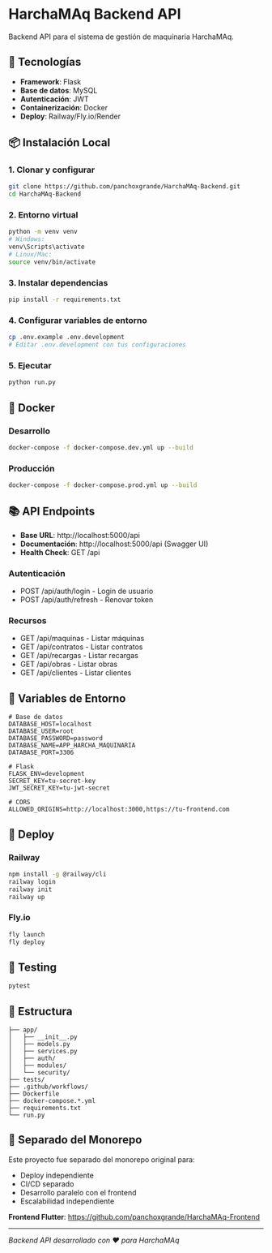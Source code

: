 # HarchaMAq Backend API

Backend API para el sistema de gestión de maquinaria HarchaMAq.

## 🚀 Tecnologías

- **Framework**: Flask
- **Base de datos**: MySQL
- **Autenticación**: JWT
- **Containerización**: Docker
- **Deploy**: Railway/Fly.io/Render

## 📦 Instalación Local

### 1. Clonar y configurar
```bash
git clone https://github.com/panchoxgrande/HarchaMAq-Backend.git
cd HarchaMAq-Backend
```

### 2. Entorno virtual
```bash
python -m venv venv
# Windows:
venv\Scripts\activate
# Linux/Mac:
source venv/bin/activate
```

### 3. Instalar dependencias
```bash
pip install -r requirements.txt
```

### 4. Configurar variables de entorno
```bash
cp .env.example .env.development
# Editar .env.development con tus configuraciones
```

### 5. Ejecutar
```bash
python run.py
```

## 🐳 Docker

### Desarrollo
```bash
docker-compose -f docker-compose.dev.yml up --build
```

### Producción
```bash
docker-compose -f docker-compose.prod.yml up --build
```

## 📚 API Endpoints

- **Base URL**: http://localhost:5000/api
- **Documentación**: http://localhost:5000/api (Swagger UI)
- **Health Check**: GET /api

### Autenticación
- POST /api/auth/login - Login de usuario
- POST /api/auth/refresh - Renovar token

### Recursos
- GET /api/maquinas - Listar máquinas
- GET /api/contratos - Listar contratos
- GET /api/recargas - Listar recargas
- GET /api/obras - Listar obras
- GET /api/clientes - Listar clientes

## 🔧 Variables de Entorno

```env
# Base de datos
DATABASE_HOST=localhost
DATABASE_USER=root
DATABASE_PASSWORD=password
DATABASE_NAME=APP_HARCHA_MAQUINARIA
DATABASE_PORT=3306

# Flask
FLASK_ENV=development
SECRET_KEY=tu-secret-key
JWT_SECRET_KEY=tu-jwt-secret

# CORS
ALLOWED_ORIGINS=http://localhost:3000,https://tu-frontend.com
```

## 🚀 Deploy

### Railway
```bash
npm install -g @railway/cli
railway login
railway init
railway up
```

### Fly.io
```bash
fly launch
fly deploy
```

## 🧪 Testing

```bash
pytest
```

## 📁 Estructura

```
├── app/
│   ├── __init__.py
│   ├── models.py
│   ├── services.py
│   ├── auth/
│   ├── modules/
│   └── security/
├── tests/
├── .github/workflows/
├── Dockerfile
├── docker-compose.*.yml
├── requirements.txt
└── run.py
```

## 🔄 Separado del Monorepo

Este proyecto fue separado del monorepo original para:
- Deploy independiente
- CI/CD separado
- Desarrollo paralelo con el frontend
- Escalabilidad independiente

**Frontend Flutter**: https://github.com/panchoxgrande/HarchaMAq-Frontend

---
*Backend API desarrollado con ❤️ para HarchaMAq*
